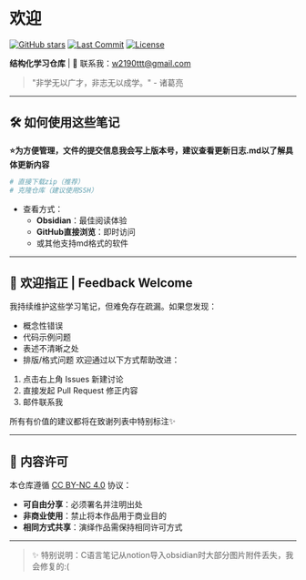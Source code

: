 # 欢迎

[![GitHub stars](https://img.shields.io/github/stars/WistiXX/Learning-Notes?style=for-the-badge)](https://github.com/WistiXX/Learning-Notes/stargazers)
[![Last Commit](https://img.shields.io/github/last-commit/WistiXX/Learning-Notes?style=for-the-badge)](https://github.com/WistiXX/Learning-Notes/commits/main)
[![License](https://img.shields.io/badge/license-CC--BY--NC--4.0-green?style=for-the-badge)](https://creativecommons.org/licenses/by-nc/4.0/)

**结构化学习仓库** | 📧 联系我：w2190ttt@gmail.com

> "非学无以广才，非志无以成学。" - 诸葛亮‌

---

## 🛠️ 如何使用这些笔记
**⭐为方便管理，文件的提交信息我会写上版本号，建议查看更新日志.md以了解具体更新内容**
```bash
# 直接下载zip（推荐）
# 克隆仓库（建议使用SSH）
```
- 查看方式：
  - **Obsidian**：最佳阅读体验
  - **GitHub直接浏览**：即时访问
  - 或其他支持md格式的软件

---

## 📝 欢迎指正 | Feedback Welcome
我持续维护这些学习笔记，但难免存在疏漏。如果您发现：
* 概念性错误
* 代码示例问题
* 表述不清晰之处
* 排版/格式问题
欢迎通过以下方式帮助改进：
1. 点击右上角 Issues 新建讨论
2. 直接发起 Pull Request 修正内容
3. 邮件联系我

所有有价值的建议都将在致谢列表中特别标注✨

---

## 📜 内容许可
本仓库遵循 [CC BY-NC 4.0](https://creativecommons.org/licenses/by-nc/4.0/) 协议：
- **可自由分享**：必须署名并注明出处
- **非商业使用**：禁止将本作品用于商业目的
- **相同方式共享**：演绎作品需保持相同许可方式

---

> ✨ 特别说明：C语言笔记从notion导入obsidian时大部分图片附件丢失，我会修复的:(
